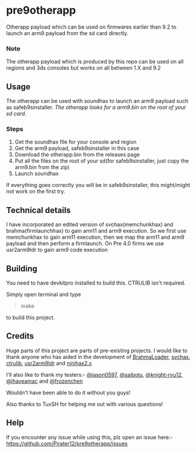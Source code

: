 # pre9otherapp
Otherapp payload which can be used on firmwares earlier than 9.2 to launch an arm9 payload from the sd card directly.

### Note
The otherapp payload which is produced by this repo can be used on all regions and 3ds consoles but works on all between 1.X and 9.2

## Usage

The otherapp can be used with soundhax to launch an arm9 payload such as safeb9sinstaller.
*The otherapp looks for a arm9.bin on the root of your sd card.*

### Steps

 1. Get the soundhax file for your console and region
 2. Get the arm9 payload, safeb9sinstaller in this case
 3. Download the otherapp.bin from the releases page
 4. Put all the files on the root of your sd(for safeb9sinstaller, just copy the arm9.bin from the zip)
 5. Launch soundhax

If everything goes correctly you will be in safeb9sinstaller, this might/might not work on the first try.

## Technical details

I have incorporated an edited version of svchax(memchunkhax) and brahma(firmlaunchhax) to gain arm11 and arm9 execution. So we first use memchunkhax to gain arm11 execution, then we map the arm11 and arm9 payload and then perform a firmlaunch. On Pre 4.0 firms we use usr2arm9ldr to gain arm9 code execution

## Building

You need to have devkitpro installed to build this. CTRULIB isn't required.

Simply open terminal and type 

> make

 to build this project.

## Credits

Huge parts of this project are parts of pre-existing projects. I would like to thank anyone who has aided in the development of [BrahmaLoader](https://github.com/d0k3/BrahmaLoader), [svchax](https://github.com/aliaspider/svchax), [ctrulib](https://github.com/smealum/ctrulib), [usr2arm9ldr](https://github.com/tuxsh/usr2arm9ldr) and [ninjhax2.x](https://github.com/smealum/ninjhax2.x/tree/master/cn_secondary_payload)

I'll also like to thank my testers:- [@jason0597](https://github.com/jason0597), [@saibotu](https://github.com/saibotu), [@knight-ryu12](https://github.com/knight-ryu12), [@ihaveamac](https://github.com/ihaveamac) and [@frozenchen](https://github.com/frozenchen)

Wouldn't have been able to do it without you guys!

Also thanks to TuxSH for helping me out with various questions!

## Help

If you encounter any issue while using this, plz open an issue here:- https://github.com/Pirater12/pre9otherapp/issues
